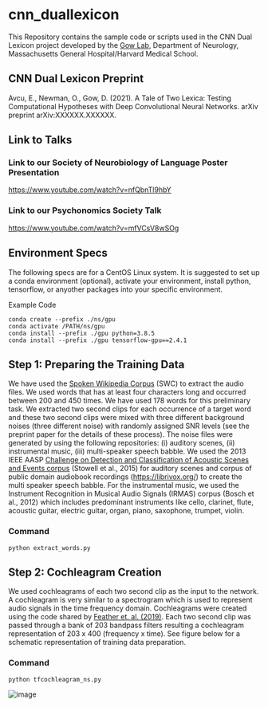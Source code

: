 # cnn_duallexicon
This Repository contains the sample code or scripts used in the CNN Dual Lexicon project developed by the [Gow Lab](https://gowlab.mgh.harvard.edu/), Department of Neurology, Massachusetts General Hospital/Harvard Medical School.

## CNN Dual Lexicon Preprint

Avcu, E., Newman, O., Gow, D. (2021). A Tale of Two Lexica: Testing Computational Hypotheses with Deep Convolutional Neural Networks. arXiv preprint arXiv:XXXXXX.XXXXXX.

## Link to Talks

### Link to our Society of Neurobiology of Language Poster Presentation
https://www.youtube.com/watch?v=nfQbnTl9hbY

### Link to our Psychonomics Society Talk
https://www.youtube.com/watch?v=mfVCsV8wSOg

## Environment Specs
The following specs are for a CentOS Linux system.
It is suggested to set up a conda environment (optional), activate your environment, install python, tensorflow, or anyother packages into your specific environment.

Example Code
```
conda create --prefix ./ns/gpu
conda activate /PATH/ns/gpu
conda install --prefix ./gpu python=3.8.5
conda install --prefix ./gpu tensorflow-gpu==2.4.1
```

## Step 1: Preparing the Training Data
We have used the [Spoken Wikipedia Corpus](https://nats.gitlab.io/swc/) (SWC) to extract the audio files. We used words that has at least four characters long and occurred between 200 and 450 times. We have used 178 words for this preliminary task.
We extracted two second clips for each occurrence of a target word and these two second clips were mixed with three different background noises (three different noise) with randomly assigned SNR levels (see the preprint paper for the details of these process). The noise files were generated by using the following repositories: (i) auditory scenes, (ii) instrumental music, (iii) multi-speaker speech babble. We used the 2013 IEEE AASP [Challenge on Detection and Classification of Acoustic Scenes and Events corpus](http://c4dm.eecs.qmul.ac.uk/sceneseventschallenge/description.html)  (Stowell et al., 2015) for auditory scenes and corpus of public domain audiobook recordings (https://librivox.org/) to create the multi speaker speech babble. For the instrumental music, we used the Instrument Recognition in Musical Audio Signals (IRMAS) corpus (Bosch et al., 2012) which  includes predominant instruments like cello, clarinet, flute, acoustic guitar, electric guitar, organ, piano, saxophone, trumpet, violin.

### Command
```
python extract_words.py
```

## Step 2: Cochleagram Creation
We used cochleagrams of each two second clip as the input to the network. A cochleagram is very similar to a spectrogram which is used to represent audio signals in the time frequency domain. Cochleagrams were created using the code shared by [Feather et. al. (2019)](https://github.com/jenellefeather/tfcochleagram). Each two second clip was passed through a bank of 203 bandpass filters resulting a cochleagram representation of 203 x 400 (frequency x time). See figure below for a schematic representation of training data preparation.

### Command
```
python tfcochleagram_ns.py
```
![image](https://user-images.githubusercontent.com/32641692/112358864-17b38480-8ca7-11eb-8489-323c2792469a.png)


